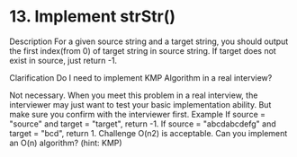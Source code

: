# 13. Implement strStr()
Description
For a given source string and a target string, you should output the first index(from 0) of target string in source string.
If target does not exist in source, just return -1.

Clarification
Do I need to implement KMP Algorithm in a real interview?

Not necessary. When you meet this problem in a real interview, the interviewer may just want to test your basic implementation ability. But make sure you confirm with the interviewer first.
Example
If source = "source" and target = "target", return -1.
If source = "abcdabcdefg" and target = "bcd", return 1.
Challenge
O(n2) is acceptable. Can you implement an O(n) algorithm? (hint: KMP)
